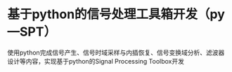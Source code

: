 # 基于python的信号处理工具箱开发（py—SPT）
使用python完成信号产生、信号时域采样与内插恢复、信号变换域分析、滤波器设计等内容，实现基于python的Signal Processing Toolbox开发
